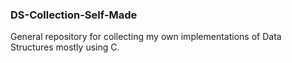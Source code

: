 ### DS-Collection-Self-Made
General repository for collecting my own implementations of Data Structures mostly using C.
